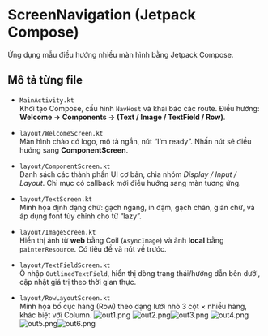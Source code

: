 # ScreenNavigation (Jetpack Compose)

Ứng dụng mẫu điều hướng nhiều màn hình bằng Jetpack Compose.

## Mô tả từng file

- `MainActivity.kt`  
  Khởi tạo Compose, cấu hình `NavHost` và khai báo các route. Điều hướng: **Welcome → Components → (Text / Image / TextField / Row)**.

- `layout/WelcomeScreen.kt`  
  Màn hình chào có logo, mô tả ngắn, nút “I’m ready”. Nhấn nút sẽ điều hướng sang **ComponentScreen**.

- `layout/ComponentScreen.kt`  
  Danh sách các thành phần UI cơ bản, chia nhóm *Display / Input / Layout*. Chỉ mục có callback mới điều hướng sang màn tương ứng.

- `layout/TextScreen.kt`  
  Minh họa định dạng chữ: gạch ngang, in đậm, gạch chân, giãn chữ, và áp dụng font tùy chỉnh cho từ “lazy”.

- `layout/ImageScreen.kt`  
  Hiển thị ảnh từ **web** bằng Coil (`AsyncImage`) và ảnh **local** bằng `painterResource`. Có tiêu đề và nút về trước.

- `layout/TextFieldScreen.kt`  
  Ô nhập `OutlinedTextField`, hiển thị dòng trạng thái/hướng dẫn bên dưới, cập nhật giá trị theo thời gian thực.

- `layout/RowLayoutScreen.kt`  
  Minh họa bố cục hàng (Row) theo dạng lưới nhỏ 3 cột × nhiều hàng, khác biệt với Column.
![out1.png](out1.png) ![out2.png](out2.png)![out3.png](out3.png)
![out4.png](out4.png)![out5.png](out5.png)![out6.png](out6.png)